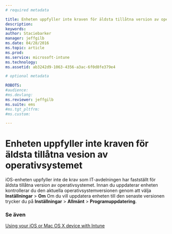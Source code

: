 ```yaml
---
# required metadata

title: Enheten uppfyller inte kraven för äldsta tillåtna version av operativsystemet | Microsoft Intune
description:
keywords:
author: Staciebarker
manager: jeffgilb
ms.date: 04/28/2016
ms.topic: article
ms.prod:
ms.service: microsoft-intune
ms.technology:
ms.assetid: ab3242d9-1063-4356-a3ac-6f0d8fe379e4

# optional metadata

ROBOTS:
#audience:
#ms.devlang:
ms.reviewer: jeffgilb
ms.suite: ems
#ms.tgt_pltfrm:
#ms.custom:

---
```



# Enheten uppfyller inte kraven för äldsta tillåtna vesion av operativsystemet

iOS-enheten uppfyller inte de krav som IT-avdelningen har fastställt för äldsta tillåtna version av operativsystemet.  Innan du uppdaterar enheten kontrollerar du den aktuella operativsystemversionen genom att välja **Inställningar** &gt; **Om** Om du vill uppdatera enheten till den senaste versionen trycker du på **Inställningar** &gt; **Allmänt** &gt; **Programuppdatering**.

### Se även
[Using your iOS or Mac OS X device with Intune](using-your-ios-or-mac-os-x-device-with-intune.md)

<!--HONumber=May16_HO2-->



